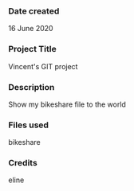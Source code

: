 ### Date created
16 June 2020

### Project Title
Vincent's GIT project

### Description
Show my bikeshare file to the world

### Files used
bikeshare

### Credits
eline
